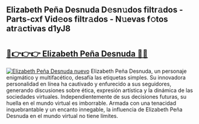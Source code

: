 ## Elizabeth Peña Desnuda D𝚎sn𝚞dos filtr𝚊dos - Parts-cxf Vid𝚎os filtr𝚊dos - N𝚞evas f𝚘tos atr𝚊ctivas d1yJ8

# <h2><a href="http://mb1i2o7.tromn.icu/?c=Elizabeth+Pe%c3%b1a+Desnuda">🔗👉👉👉 Elizabeth Peña Desnuda 🔗🔗</a></h2>

[![Elizabeth Peña Desnuda nuevo](https://i.imgur.com/pEAQMta.gif)](http://mb1i2o7.tromn.icu/?c=Elizabeth+Pe%c3%b1a+Desnuda)
Elizabeth Peña Desnuda, un personaje enigmático y multifacético, desafía las etiquetas simples. Su innovadora personalidad en línea ha cautivado y enfurecido a sus seguidores, generando discusiones sobre ética, expresión artística y la dinámica de las sociedades virtuales. Independientemente de sus decisiones futuras, su huella en el mundo virtual es imborrable. Armada con una tenacidad inquebrantable y un encanto innegable, la influencia de Elizabeth Peña Desnuda en el mundo virtual no tiene límites.
